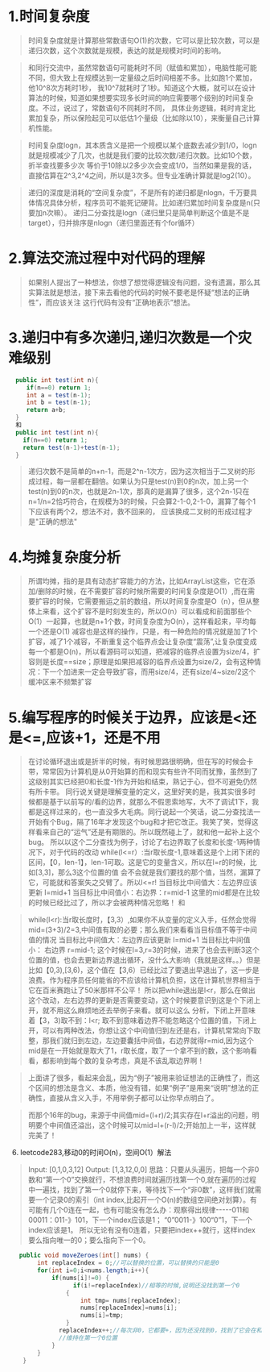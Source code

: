 
# 1.时间复杂度
> 时间复杂度就是计算那些常数语句O(1)的次数，它可以是比较次数，可以是递归次数，这个次数就是规模，表达的就是规模对时间的影响。

> 和同行交流中，虽然常数语句可能耗时不同（赋值和累加），电脑性能可能不同，但大致上在规模达到一定量级之后时间相差不多。比如跑1个累加，他10^8次方耗时1秒，
我10^7就耗时了1秒。知道这个大概，就可以在设计算法的时候，知道如果想要实现多长时间的响应需要哪个级别的时间复杂度。不过，说过了，常数语句不同耗时不同，
具体业务逻辑，耗时肯定比累加复杂，所以保险起见可以低估1个量级（比如除以10），来衡量自己计算机性能。

> 时间复杂度logn，其本质含义是把一个规模以某个底数去减少到1/0，logn就是规模减少了几次，也就是我们要的比较次数/递归次数。比如10个数，折半查找要多少次
等价于10除以2多少次会变成1/0，当然如果是我的话，直接估算在2^3,2^4之间，所以是3次多。但专业准确计算就是log2(10）。

> 递归的深度是消耗的“空间复杂度”，不是所有的递归都是nlogn，千万要具体情况具体分析，程序员可不能死记硬背。比如递归累加时间复杂度是n(只要加n次嘛）。
递归二分查找是logn（递归里只是简单判断这个值是不是target），归并排序是nlogn（递归里面还有个for循环）

# 2.算法交流过程中对代码的理解
> 如果别人提出了一种想法，你想了想觉得逻辑没有问题，没有遗漏，那么其实算法就是想法，接下来去看他的代码的时候不要老是怀疑“想法的正确性”，而应该关注
这行代码有没有“正确地表示”想法。

# 3.递归中有多次递归,递归次数是一个灾难级别
```java
  public int test(int n){
     if(n==0) return 1;
     int a = test(n-1);
     int b = test(n-1);
     return a+b;
  }
  和
  public int test(int n){
    if(n==0) return 1;
    return test(n-1)+test(n-1);
  }
```
>   递归次数不是简单的n+n-1，而是2^n-1次方，因为这次相当于二叉树的形成过程，每一层都在翻倍。如果认为只是test(n)到0的n次，加上另一个test(n)到0的n次，也就是2n-1次，那真的是漏算了很多，这个2n-1只在n=1/n=2恰巧符合，在规模为3的时候，只会算2-1-0,2-1-0，漏算了每个1下应该有两个2，想法不对，救不回来的，
  应该换成二叉树的形成过程才是"正确的想法"

# 4.均摊复杂度分析
> 所谓均摊，指的是具有动态扩容能力的方法，比如ArrayList这些，它在添加/删除的时候，在不需要扩容的时候所需要的时间复杂度是O(1）,而在需要扩容的时候，它需要搬运之前的数组，所以时间复杂度是O（n），但从整体上来看，这个扩容不是时刻发生的，所以O(n）可以看成和前面那些个O(1）一起算，也就是n+1个数，时间复杂度为O(n），这样看起来，平均每一个还是O(1)
> 减容也是这样的操作，只是，有一种危险的情况就是加了1个扩容，减了1个减容，不断重复这个临界点会让复杂度“震荡”,让复杂度变成每一个都是O(n)，所以看源码可以知道，把减容的临界点设置为size/4，扩容则是长度==size；原理是如果把减容的临界点设置为size/2，会有这种情况：下一个加进来一定会导致扩容，而用size/4，还有size/4~size/2这个缓冲区来不频繁扩容

# 5.编写程序的时候关于边界，应该是<还是<=,应该+1，还是不用
> 在讨论循环退出或是折半的时候，有时候思路很明确，但在写的时候会卡带，常常因为计算机是从0开始算的而和现实有些许不同而犹豫，虽然到了这级别其实已经把0和长度-1作为开始和结束，熟记于心，但不可避免仍然有所卡带。
> 同行说关键是理解变量的定义，这里好笑的是，我其实很多时候都是基于以前写的/看的边界，就那么不假思索地写，大不了调试1下，我都是这样过来的，也一直没多大毛病。同行说起一个笑话，说二分查找法一开始有个Bug，隔了16年才发现这个bug和才把它改正。我笑了笑，觉得这样看来自己的“运气”还是有期限的。所以既然碰上了，就和他一起补上这个bug。
> 所以以这个二分查找为例子，讨论了右边界取了长度和长度-1两种情况下，对于代码的改动
  while(l<=r）:当r取长度-1,意味着这是个上闭下闭的区间，【0，len-1】，len-1可取。这是它的变量含义，所以在l=r的时候，比如[3,3]，那么3这个位置的值
  会不会就是我们要找的那个值，当然，漏算了它，可能就和答案失之交臂了。所以l<=r!
  当目标比中间值大：左边界应该更新 l=mid+1
  当目标比中间值小：右边界：r=mid-1   这里的mid都是在比较的时候已经比过了，所以才会被两种情况忽略！
  和
 
> while(l<r):当r取长度时，【3,3）,如果你不从变量的定义入手，任然会觉得mid=(3+3)/2=3,中间值有取的必要；那么我们来看看当目标值不等于中间值的情况
   当目标比中间值大：左边界应该更新 l=mid+1 
  当目标比中间值小： 右边界 r=mid-1;
  这个时候在l=3,r=3的时候，进来了也会去判断3这个位置的值，也会去更新边界退出循环，没什么大影响（我就是这样。。）但是比如【0,3),[3,6)，这个值在【3,6）已经比过了要退出早退出了，这一步是浪费。作为程序员任何能省的不应该给计算机负担，这在计算机世界相当于它在百米赛跑让了50米那样不公平！
  所以把while退出是l<r，那么在做出这个改动，左右边界的更新是否需要变动，这个时候要意识到这是个下闭上开，就不用这么麻烦地还去举例子来看。就可以这么
  分析，下闭上开意味着【3，3)取不到：l<r; 取不到意味着边界不能忽略这个位置的值，下闭上开，可以有两种改法，你想让这个中间值归到左还是右，计算机常常向下取整，那我们就归到左边，左边要囊括中间值，右边界就得r=mid,因为这个mid是在一开始就是取大了1，r取长度，取了一个拿不到的数，这个影响看看，都影响到每个数的复杂考虑，真是不该乱取边界啊！

> 上面讲了很多，看起来会乱，因为“例子”被用来验证想法的正确性了，而这个区间的想法是含义、本质，他没有错，如果“例子”是用来“说明”想法的正确性，直接从含义入手，不用举例子都可以让你早点明白了。

> 而那个16年的bug，来源于中间值mid=(l+r)/2;其实存在l+r溢出的问题，明明要个中间值还溢出，这个时候可以mid=l+(r-l)/2;开始加上一半，这样就完美了！

6. leetcode283,移动0的时间O(n)，空间O(1）解法
> Input: [0,1,0,3,12]
Output: [1,3,12,0,0]
> 思路：只要从头遍历，把每一个非0数和“第一个0”交换就行，不想浪费时间就遍历找第一个0,就在遍历的过程中一遍找，找到了第一个0就停下来，等待找下一个“非0数”，这样我们就需要一个记录0的索引（int index,比起开一个O(n)的数组空间绝对划算）。有可能有几个0连在一起，也有可能没有怎么办：观察得出规律-----011和00011：011-》101，下一个index应该是1；    “0”0011-》100“0”1，下一个index应该是1。  所以无论有没有0连着，只要把index++就行，这样index要么指向唯一的0；要么指向下一个0。
```java
   public void moveZeroes(int[] nums) {
        int replaceIndex = 0;//可以替换的位置，可以替换的只能是0
        for(int i=0;i<nums.length;i++){
            if(nums[i]!=0) {
                  if(i!=replaceIndex)//相等的时候,说明还没找到第一个0
                {
                    int tmp= nums[replaceIndex];
                    nums[replaceIndex]=nums[i];
                    nums[i]=tmp;
                }
              replaceIndex++;//每次非0，它都要+，因为还没找到0，找到了它会在和非0数交换才加，这意味着这期间可能有几个0连着，但是因为没进这个循环
              //维持在第一个0位置
            }
        }     
    }
```




